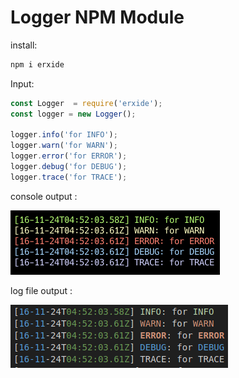 # Logger NPM Module

install:

```bash
npm i erxide
```

Input:

```js
const Logger  = require('erxide');
const logger = new Logger();

logger.info('for INFO');
logger.warn('for WARN');
logger.error('for ERROR');
logger.debug('for DEBUG');
logger.trace('for TRACE');
```

console output :

![consoleOutputImg](./img/consoleOutput.png)

log file output :

![consoleOutputImg](./img/logFileOutput.png)
